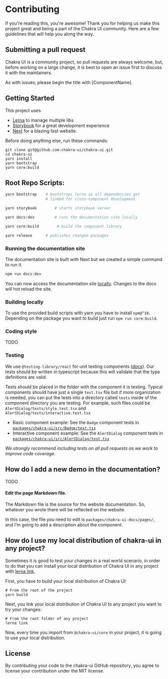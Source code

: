 # Contributing

If you're reading this, you're awesome! Thank you for helping us make this
project great and being a part of the Chakra UI community. Here are a few
guidelines that will help you along the way.

## Submitting a pull request

Chakra UI is a community project, so pull requests are always welcome, but,
before working on a large change, it is best to open an issue first to discuss
it with the maintainers.

As with issues, please begin the title with [ComponentName].

## Getting Started

This project uses

- [Lerna](https://lerna.js.org/) to manage multiple libs
- [Storybook](https://storybook.js.org/) for a great development experience
- [Next](https://nextjs.org/) for a blazing fast website.

Before doing anything else, run these commands:

```
git clone git@github.com:chakra-ui/chakra-ui.git
cd chakra-ui
yarn install
yarn bootstrap
yarn core:build
```

## Root Repo Scripts:

```sh
yarn bootstrap    # bootstraps lerna so all dependencies get
                  # linked for cross-component development

yarn storybook        # starts storybook server

yarn docs:dev         # runs the documentation site locally

yarn core:build        # build the component library

yarn release      # publishes changed packages
```

### Running the documentation site

The documentation site is built with Next but we created a simple command to run
it.

```sh
npm run docs:dev
```

You can now access the documentation site [locally](http://localhost:3000).
Changes to the docs will hot reload the site.

### Building locally

To use the provided build scripts with yarn you have to install `npm@^10`.
Depending on the package you want to build just run `npm run core:build`.

### Coding style

TODO

### Testing

We use `@testing-library/react` for unit testing components
([docs](https://github.com/testing-library/react-testing-library)). Our tests
should be written in typescript because this will validate that the type
definitions are valid.

Tests should be placed in the folder with the component it is testing. Typical
components should have just a single `test.tsx` file but if more organization is
needed, you can put the tests into a directory called `tests` inside of the
component directory you are testing. For example, such files could be
`AlertDialog/tests/style.test.tsx` and `AlertDialog/tests/interactive.test.tsx`

- Basic component example: See the `Badge` component tests in
  [`packages/chakra-ui/src/Badge/test.tsx`](packages/chakra-ui/src/Badge/test.tsx)
- Interactive component example: See the `AlertDialog` component tests in
  [`packages/chakra-ui/src/AlertDialog/test.tsx`](packages/chakra-ui/src/AlertDialog/test.tsx)

_We strongly recommend including tests on all pull requests as we work to
improve code coverage._

## How do I add a new demo in the documentation?

TODO

#### Edit the page Markdown file.

The Markdown file is the source for the website documentation. So, whatever you
wrote there will be reflected on the website.

In this case, the file you need to edit is `packages/chakra-ui-docs/pages/`, and
I'm going to add a description about the component.

## How do I use my local distribution of chakra-ui in any project?

Sometimes it is good to test your changes in a real world scenario, in order to
do that you can install your local distribution of Chakra UI in any project with
[lerna link](https://github.com/lerna/lerna/tree/master/commands/link).

First, you have to build your local distribution of Chakra UI:

```shell
# From the root of the project
yarn build
```

Next, you link your local distribution of Chakra UI to any project you want to
try your changes:

```shell
# From the root folder of any project
lerna link
```

Now, every time you import from `@chakra-ui/core` in your project, it is going
to use your local distribution.

## License

By contributing your code to the chakra-ui GitHub repository, you agree to
license your contribution under the MIT license.

